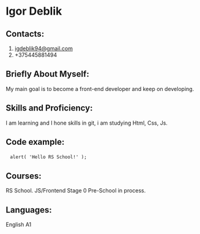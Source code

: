 # Igor Deblik

## Contacts:
1. igdeblik94@gmail.com
2. +375445881494
## Briefly About Myself:
My main goal is to become a front-end developer and keep on developing.
## Skills and Proficiency:
I am learning and I hone skills in git, i am studying Html, Css, Js.
## Code example:
` ` `
alert( 'Hello RS School!' );
` ` `
## Courses:
RS School. JS/Frontend Stage 0 Pre-School in process.
## Languages:
English A1





